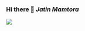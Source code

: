 ### Hi there 👋 <b><i>Jatin Mamtora</i></b>

<p align="center">
  
  <a href="https://github.com/Ja3mamtora/readme-typing-svg"><img src="https://readme-typing-svg.herokuapp.com?lines=Computer+Engineering+Student;Competitive+Programmer;DS%20|%20Algorithms%20|%20OOP%20;Full Stack webdevloper;Division%202%20on%20Codechef%20(2%20Stars);Always%20learning%20new%20things&center=true&width=500&height=50"></a>
</p>
<!--
**Ja3mamtora/Ja3mamtora** is a ✨ _special_ ✨ repository because its `README.md` (this file) appears on your GitHub profile.

Here are some ideas to get you started:

- 🔭 I’m currently working on ...
- 🌱 I’m currently learning ...
- 👯 I’m looking to collaborate on ...
- 🤔 I’m looking for help with ...
- 💬 Ask me about ...
- 📫 How to reach me: ...
- 😄 Pronouns: ...
- ⚡ Fun fact: ...
-->
